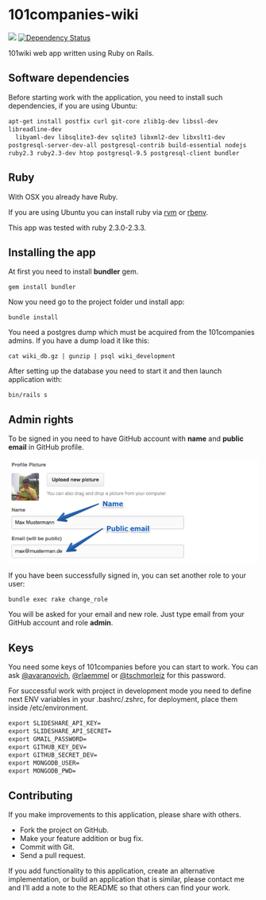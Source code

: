 # 101companies-wiki

[![](https://codeclimate.com/github/101companies/101rails.png)](https://codeclimate.com/github/101companies/101rails) [![Dependency Status](http://www.versioneye.com/user/projects/51b5a94f83548c000200dda1/badge.png)](http://www.versioneye.com/user/projects/51b5a94f83548c000200dda1)

101wiki web app written using Ruby on Rails.

## Software dependencies

Before starting work with the application, you need to install such dependencies, if you are using Ubuntu:

    apt-get install postfix curl git-core zlib1g-dev libssl-dev libreadline-dev
      libyaml-dev libsqlite3-dev sqlite3 libxml2-dev libxslt1-dev postgresql-server-dev-all postgresql-contrib build-essential nodejs ruby2.3 ruby2.3-dev htop postgresql-9.5 postgresql-client bundler

## Ruby

With OSX you already have Ruby.

If you are using Ubuntu you can install ruby via [rvm](http://rvm.io) or [rbenv](https://github.com/sstephenson/rbenv/).

This app was tested with ruby 2.3.0-2.3.3.

## Installing the app

At first you need to install **bundler** gem.

    gem install bundler

Now you need go to the project folder und install app:

    bundle install

You need a postgres dump which must be acquired from the 101companies admins.
If you have a dump load it like this:

    cat wiki_db.gz | gunzip | psql wiki_development

After setting up the database you need to start it and then launch application with:

    bin/rails s

## Admin rights

To be signed in you need to have GitHub account with **name** and **public email** in GitHub profile.

![](app/assets/images/readme_profile.png)

If you have been successfully signed in, you can set another role to your user:

    bundle exec rake change_role

You will be asked for your email and new role. Just type email from your GitHub account and role **admin**.

## Keys

You need some keys of 101companies before you can start to work.
You can ask [@avaranovich](https://github.com/avaranovich), [@rlaemmel](https://github.com/rlaemmel) or
[@tschmorleiz](https://github.com/tschmorleiz) for this password.

For successful work with project in development mode you need to define next ENV variables in your .bashrc/.zshrc, for deployment, place them inside /etc/environment.

    export SLIDESHARE_API_KEY=
    export SLIDESHARE_API_SECRET=
    export GMAIL_PASSWORD=
    export GITHUB_KEY_DEV=
    export GITHUB_SECRET_DEV=
    export MONGODB_USER=
    export MONGODB_PWD=
    
## Contributing

If you make improvements to this application, please share with others.

*   Fork the project on GitHub.
*   Make your feature addition or bug fix.
*   Commit with Git.
*   Send a pull request.

If you add functionality to this application, create an alternative implementation, or build an application that is similar, please contact me and I’ll add a note to the README so that others can find your work.

